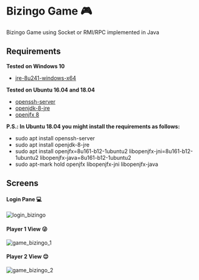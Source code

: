 # Bizingo Game :video_game:
Bizingo Game using Socket or RMI/RPC implemented in Java

## Requirements
**Tested on Windows 10**
- [jre-8u241-windows-x64](https://www.oracle.com/java/technologies/javase-jre8-downloads.html)

**Tested on Ubuntu 16.04 and 18.04**
- [openssh-server](https://help.ubuntu.com/lts/serverguide/openssh-server.html)
- [openjdk-8-jre](https://openjdk.java.net/install/)
- [openjfx 8](https://wiki.openjdk.java.net/display/OpenJFX/Building+OpenJFX+8u)

**P.S.: In Ubuntu 18.04 you might install the requirements as follows:**
- sudo apt install openssh-server
- sudo apt install openjdk-8-jre
- sudo apt install openjfx=8u161-b12-1ubuntu2 libopenjfx-jni=8u161-b12-1ubuntu2 libopenjfx-java=8u161-b12-1ubuntu2
- sudo apt-mark hold openjfx libopenjfx-jni libopenjfx-java

## Screens

#### Login Pane :computer:
![login_bizingo](https://user-images.githubusercontent.com/19287934/74107127-c4867d00-4b4b-11ea-8e88-04cb39ff7331.png)

#### Player 1 View :stuck_out_tongue_winking_eye:
![game_bizingo_1](https://user-images.githubusercontent.com/19287934/74614502-1f454900-50f7-11ea-99f2-09ee9d8dffbf.png)

#### Player 2 View :relieved:
![game_bizingo_2](https://user-images.githubusercontent.com/19287934/74614484-00df4d80-50f7-11ea-9820-5ef55b57b058.png)


